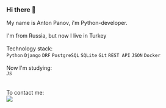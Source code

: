 ### Hi there 👋

My name is Anton Panov, i'm Python-developer.<br />
<br />
I'm from Russia, but now I live in Turkey<br />
<br />
Technology stack:<br />
`Python` `Django` `DRF` `PostgreSQL` `SQLite` `Git` `REST API` `JSON` `Docker`<br />
<br />
Now I'm studying:<br />
*`JS`* <br />
<br />
<br />
To contact me:<br />
[<img src="https://img.shields.io/badge/Telegram-37814A?style=for-the-badge&logo=Telegram&logoColor=white"/> ](https://t.me/APAnov_IBU70)

